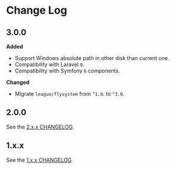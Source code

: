 # Change Log

## 3.0.0

**Added**

- Support Windows absolute path in other disk than current one.
- Compatibility with Laravel `9`.
- Compatibility with Symfony `6` components.

**Changed**

- Migrate `league/flysystem` from `^1.0`. to `^3.0`.

## 2.0.0

See the [2.x.x CHANGELOG](https://github.com/paul-thebaud/phpunitgen-console/blob/2.x.x/CHANGELOG.md).

## 1.x.x

See the [1.x.x CHANGELOG](https://github.com/paul-thebaud/phpunitgen-console/blob/1.x.x/CHANGELOG.md).
